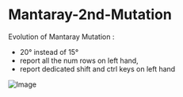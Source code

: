 # Mantaray-2nd-Mutation

Evolution of Mantaray Mutation :

- 20° instead of 15°
- report all the num rows on left hand,
- report dedicated shift and ctrl keys on left hand

![Image](https://github.com/user-attachments/assets/870016f9-b9e2-420c-9f55-f7c9ffe0b26c)
